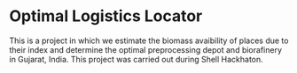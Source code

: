 <h1>Optimal Logistics Locator</h1>

<p>This is a project in which we estimate the biomass avaibility of places due to their index and determine the optimal preprocessing depot and biorafinery in Gujarat, India. This project was carried out during Shell Hackhaton.</p>
